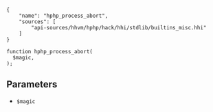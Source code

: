 ``` yamlmeta
{
    "name": "hphp_process_abort",
    "sources": [
        "api-sources/hhvm/hphp/hack/hhi/stdlib/builtins_misc.hhi"
    ]
}
```




``` Hack
function hphp_process_abort(
  $magic,
);
```




## Parameters




+ ` $magic `
<!-- HHAPIDOC -->

